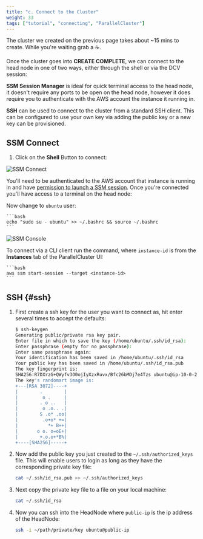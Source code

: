 ```yaml
---
title: "c. Connect to the Cluster"
weight: 33
tags: ["tutorial", "connecting", "ParallelCluster"]
---
```


The cluster we created on the previous page takes about ~15 mins to create. While you're waiting grab a ☕️.

Once the cluster goes into **CREATE COMPLETE**, we can connect to the head node in one of two ways, either through the shell or via the DCV session:

**SSM Session Manager** is ideal for quick terminal access to the head node, it doesn't require any ports to be open on the head node, however it does require you to authenticate with the AWS account the instance it running in.

**SSH** can be used to connect to the cluster from a standard SSH client. This can be configured to use your own key via adding the public key or a new key can be provisioned.

## SSM Connect

1. Click on the **Shell** Button to connect:

![SSM Connect](/images/03-cluster/ssm-connect.png)

You'll need to be authenticated to the AWS account that instance is running in and have [permission to launch a SSM session](https://docs.aws.amazon.com/systems-manager/latest/userguide/getting-started-add-permissions-to-existing-profile.html). Once you're connected you'll have access to a terminal on the head node:

Now change to `ubuntu` user:

    ```bash
    echo "sudo su - ubuntu" >> ~/.bashrc && source ~/.bashrc
    ```

![SSM Console](/images/03-cluster/ssm-console.png)

To connect via a CLI client run the command, where `instance-id` is from the **Instances** tab of the ParallelCluster UI:

    ```bash
    aws ssm start-session --target <instance-id>
    ```

## SSH {#ssh}

1. First create a ssh key for the user you want to connect as, hit enter several times to accept the defaults:

    ```bash
    $ ssh-keygen
    Generating public/private rsa key pair.
    Enter file in which to save the key (/home/ubuntu/.ssh/id_rsa):
    Enter passphrase (empty for no passphrase):
    Enter same passphrase again:
    Your identification has been saved in /home/ubuntu/.ssh/id_rsa
    Your public key has been saved in /home/ubuntu/.ssh/id_rsa.pub
    The key fingerprint is:
    SHA256:R7DXrzG+QWyfv3O0ojIyXzxRuvx/Bfc26bMDj7e4Tzs ubuntu@ip-10-0-21-30
    The key's randomart image is:
    +---[RSA 3072]----+
    |        .        |
    |         o .     |
    |        . o ..   |
    |         o .o.. .|
    |        S .o* .oo|
    |         .o+o* +=|
    |           *+ B++|
    |       o o. o=oE+|
    |        +.o.o+*B%|
    +----[SHA256]-----+
    ```

2. Now add the public key you just created to the `~/.ssh/authorized_keys` file. This will enable users to login as long as they have the corresponding private key file:

    ```bash
    cat ~/.ssh/id_rsa.pub >> ~/.ssh/authorized_keys
    ```

2. Next copy the private key file to a file on your local machine:

    ```bash
    cat ~/.ssh/id_rsa
    ```

3. Now you can ssh into the HeadNode where `public-ip` is the ip address of the HeadNode:

    ```bash
    ssh -i ~/path/private/key ubuntu@public-ip
    ```